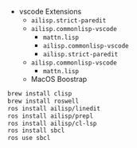 

- vscode Extensions
  - `ailisp.strict-paredit`
  - `ailisp.commonlisp-vscode`
    - `mattn.lisp`
    - `ailisp.commonlisp-vscode`
    - `ailisp.strict-paredit`
  - `ailisp.commonlisp-vscode`
    - `mattn.lisp`
  - MacOS Boostrap

```bash
brew install clisp
brew install roswell
ros install ailisp/linedit
ros install ailisp/prepl
ros install ailisp/cl-lsp
ros install sbcl
ros use sbcl
```

